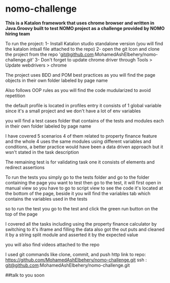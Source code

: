 # nomo-challenge

**This is a Katalon framework that uses chrome browser and written in Java.Groovy
 built to test NOMO project as a challenge provided by NOMO hiring team**

To run the project:
1- Install Katalon studio standalone version (you will find the katalon intsall file attached to the repo)
2- open the git Icon and clone the project from the repo 'git@github.com:MohamedAshElbehery/nomo-challenge.git'
3- Don't forget to update chrome driver through Tools > Update webdrivers > chrome

The project uses BDD and POM best practices as you will find the page objects in their own folder labeled by page name

Also follows OOP rules as you will find the code mudularized to avoid repetition

the default profile is located in profiles entry it consists of 1 global variable since it's a small project
and we don't have a lot of env variables
 
you will find a test cases folder that contains of the tests and modules each in their own folder labeled by page name
 
I have covered 5 scenarios 4 of them related to property finance feature and the whole 4 uses the same modules using different
variables and conditions, a better practice would have been a data driven approach but it wsn't stated in the task description

The remaining test is for validating task one it consists of elements and redirect assertions

To run the tests you simply go to the tests folder and go to the folder containing the page you want to test then go to
the test, it will first open in manual view so you have to go to script view to see the code it's located at the bottom of the page,
beside it you will find the variables tab which contains the variables used in the tests

so to run the test you go to the test and click the green run button on the top of the page

I covered all the tasks including using the property finance calculator by switching to it's iframe and filling the data
also got the out puts and cleaned it by a string split module and asserted it by the expected value

you will also find videos attached to the repo

I used git commands like clone, commit, and push
http link to repo: https://github.com/MohamedAshElbehery/nomo-challenge.git
ssh : git@github.com:MohamedAshElbehery/nomo-challenge.git

##talk to you soon